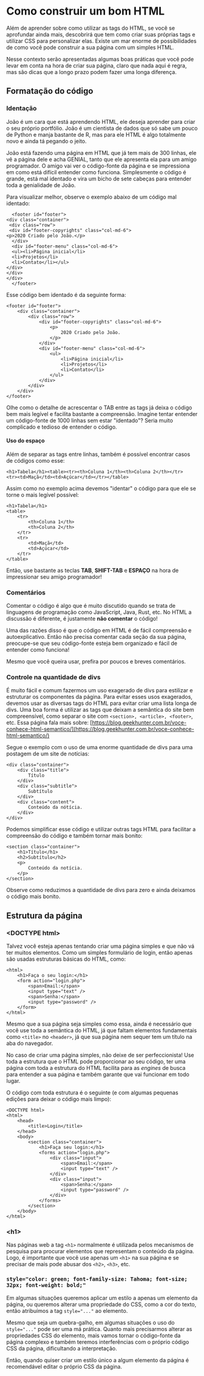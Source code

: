 # Como construir um bom HTML

Além de aprender sobre como utilizar as tags do HTML, se você se aprofundar ainda mais, descobrirá que tem como criar suas próprias tags e utilizar CSS para personalizar elas. Existe um mar enorme de possibilidades de como você pode construir a sua página com um simples HTML.

Nesse contexto serão apresentadas algumas boas práticas que você pode levar em conta na hora de criar sua página, claro que nada aqui é regra, mas são dicas que a longo prazo podem fazer uma longa diferença.

## Formatação do código

### Identação

João é um cara que está aprendendo HTML, ele deseja aprender para criar o seu próprio portfólio. João é um cientista de dados que só sabe um pouco de Python e manja bastante de R, mas para ele HTML é algo totalmente novo e ainda tá pegando o jeito.

João está fazendo uma página em HTML que já tem mais de 300 linhas, ele vê a página dele e acha GENIAL, tanto que ele apresenta ela para um amigo programador. O amigo vai ver o código-fonte da página e se impressiona em como está difícil entender como funciona. Simplesmente o código é grande, está mal identado e vira um bicho de sete cabeças para entender toda a genialidade de João.

Para visualizar melhor, observe o exemplo abaixo de um código mal identado:

```markup
  <footer id="footer">
<div class="container">
 <div class="row">
 <div id="footer-copyrights" class="col-md-6">
<p>2020 Criado pelo João.</p>
  </div>
  <div id="footer-menu" class="col-md-6">
  <ul><li>Página inicial</li>
  <li>Projetos</li>
  <li>Contato</li></ul>
</div>
</div>
</div>
  </footer>
```

Esse código bem identado é da seguinte forma:

```markup
<footer id="footer">
    <div class="container">
        <div class="row">
            <div id="footer-copyrights" class="col-md-6">
                <p>
                    2020 Criado pelo João.
                </p>
            </div>
            <div id="footer-menu" class="col-md-6">
                <ul>
                    <li>Página inicial</li>
                    <li>Projetos</li>
                    <li>Contato</li>
                </ul>
            </div>
        </div>
    </div>
</footer>
```

Olhe como o detalhe de acrescentar o TAB entre as tags já deixa o código bem mais legível e facilita bastante a compreensão. Imagine tentar entender um código-fonte de 1000 linhas sem estar "identado"? Seria muito complicado e tedioso de entender o código.

#### Uso do espaço

Além de separar as tags entre linhas, também é possível encontrar casos de códigos como esse:

```markup
<h1>Tabela</h1><table><tr><th>Coluna 1</th><th>Coluna 2</th></tr>
<tr><td>Maçã</td><td>Açúcar</td></tr></table>
```

Assim como no exemplo acima devemos "identar" o código para que ele se torne o mais legível possível:

```markup
<h1>Tabela</h1>
<table>
    <tr>
        <th>Coluna 1</th>
        <th>Coluna 2</th>
    </tr>
    <tr>
        <td>Maçã</td>
        <td>Açúcar</td>
    </tr>
</table>
```

Então, use bastante as teclas **TAB**, **SHIFT-TAB** e **ESPAÇO** na hora de impressionar seu amigo programador!

### Comentários

Comentar o código é algo que é muito discutido quando se trata de linguagens de programação como JavaScript, Java, Rust, etc. No HTML a discussão é diferente, é justamente **não comentar** o código!

Uma das razões disso é que o código em HTML é de fácil compreensão e autoexplicativo. Então não precisa comentar cada seção da sua página, preocupe-se que seu código-fonte esteja bem organizado e fácil de entender como funciona!

Mesmo que você queira usar, prefira por poucos e breves comentários.

### Controle na quantidade de divs

É muito fácil e comum fazermos um uso exagerado de divs para estilizar e estruturar os componentes da página. Para evitar esses usos exagerados, devemos usar as diversas tags do HTML para evitar criar uma lista longa de divs. Uma boa forma é utilizar as tags que deixam a semântica do site bem compreensível, como separar o site com `<section>, <article>, <footer>`, etc. Essa página fala mais sobre: [https://blog.geekhunter.com.br/voce-conhece-html-semantico/](https://blog.geekhunter.com.br/voce-conhece-html-semantico/)

Segue o exemplo com o uso de uma enorme quantidade de divs para uma postagem de um site de notícias:

```markup
<div class="container">
    <div class="title">
        Título
    </div>
    <div class="subtitle">
        Subtítulo
    </div>
    <div class="content">
        Conteúdo da nótícia.
    </div>
</div>
```

Podemos simplificar esse código e utilizar outras tags HTML para facilitar a compreensão do código e também tornar mais bonito:

```markup
<section class="container">
    <h1>Título</h1>
    <h2>Subtítulo</h2>
    <p>
        Conteúdo da notícia.
    </p>
</section>
```

Observe como reduzimos a quantidade de divs para zero e ainda deixamos o código mais bonito.

## Estrutura da página

### &lt;DOCTYPE html&gt;

Talvez você esteja apenas tentando criar uma página simples e que não vá ter muitos elementos. Como um simples formulário de login, então apenas são usadas estruturas básicas do HTML, como:

```markup
<html>
    <h1>Faça o seu login:</h1>
    <form action="login.php">
        <span>Email:</span>
        <input type="text" />
        <span>Senha:</span>
        <input type="password" />
    </form>
</html>
```

Mesmo que a sua página seja simples como essa, ainda é necessário que você use toda a semântica do HTML, já que faltam elementos fundamentais como `<title>` no `<header>`, já que sua página nem sequer tem um título na aba do navegador.

No caso de criar uma página simples, não deixe de ser perfeccionista! Use toda a estrutura que o HTML pode proporcionar ao seu código, ter uma página com toda a estrutura do HTML facilita para as *engines* de busca para entender a sua página e também garante que vai funcionar em todo lugar.

O código com toda estrutura é o seguinte \(e com algumas pequenas edições para deixar o código mais limpo\):

```markup
<DOCTYPE html>
<html>
    <head>
        <title>Login</title>
    </head>
    <body>
        <section class="container">
            <h1>Faça seu login:</h1>
            <forms action="login.php">
                <div class="input">
                    <span>Email:</span>
                    <input type="text" />
                </div>
                <div class="input">
                    <span>Senha:</span>
                    <input type="password" />
                </div>
            </forms>
        </section>
    </body>
</html>
```

### &lt;h1&gt;

Nas páginas web a tag `<h1>` normalmente é utilizada pelos mecanismos de pesquisa para procurar elementos que representam o conteúdo da página. Logo, é importante que você use apenas um `<h1>` na sua página e se precisar de mais pode abusar dos `<h2>`, `<h3>`, etc.

### `style="color: green; font-family-size: Tahoma; font-size; 32px; font-weight: bold;"`

Em algumas situações queremos aplicar um estilo a apenas um elemento da página, ou queremos alterar uma propriedade do CSS, como a cor do texto, então atribuímos a tag `style="..."` ao elemento. 

Mesmo que seja um quebra-galho, em algumas situações o uso do `style="..."` pode ser uma má prática. Quanto mais precisarmos alterar as propriedades CSS do elemento, mais vamos tornar o código-fonte da página complexo e também teremos interferências com o próprio código CSS da página, dificultando a interpretação.

Então, quando quiser criar um estilo único a algum elemento da página é recomendável editar o próprio CSS da página.

